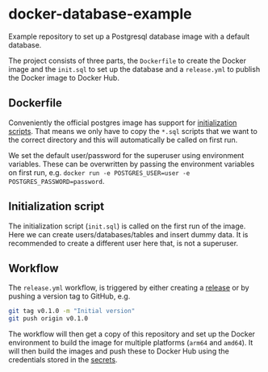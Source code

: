 # docker-database-example

Example repository to set up a Postgresql database image with a default database.

The project consists of three parts, the `Dockerfile` to create the Docker image and the `init.sql` to set up the database and a `release.yml` to publish the Docker image to Docker Hub.

## Dockerfile

Conveniently the official postgres image has support for [initialization scripts](https://github.com/docker-library/docs/blob/master/postgres/README.md#initialization-scripts). That means we only have to copy the `*.sql` scripts that we want to the correct directory and this will automatically be called on first run.

We set the default user/password for the superuser using environment variables. These can be overwritten by passing the environment variables on first run, e.g. `docker run -e POSTGRES_USER=user -e POSTGRES_PASSWORD=password`.

## Initialization script

The initialization script (`init.sql`) is called on the first run of the image. Here we can create users/databases/tables and insert dummy data. It is recommended to create a different user here that, is not a superuser.

## Workflow

The `release.yml` workflow, is triggered by either creating a [release](https://docs.github.com/en/repositories/releasing-projects-on-github/managing-releases-in-a-repository) or by pushing a version tag to GitHub, e.g. 
```bash
git tag v0.1.0 -m "Initial version"
git push origin v0.1.0
```

The workflow will then get a copy of this repository and set up the Docker environment to build the image for multiple platforms (`arm64` and `amd64`). It will then build the images and push these to Docker Hub using the credentials stored in the [secrets](https://docs.github.com/en/actions/security-guides/encrypted-secrets).